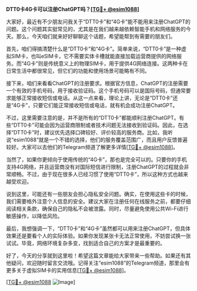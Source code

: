 **DTT0卡4G卡可以注册ChatGPT吗？[[TG💪+ @esim1088](https://t.me/s/esim1088)]**

大家好，最近有不少朋友问我关于“DTT0卡”和“4G卡”能不能用来注册ChatGPT的问题。这个问题其实挺常见的，尤其是在我们越来越依赖智能手机和网络服务的今天。那么，今天咱们就来好好聊聊这个话题，希望能帮到有需要的朋友们。

首先，咱们得搞清楚什么是“DTT0卡”和“4G卡”。简单来说，“DTT0卡”是一种虚拟SIM卡，也叫eSIM卡，它不需要实体卡槽就能直接加载运营商提供的网络服务。而“4G卡”则是传统意义上的物理SIM卡，用于提供4G网络连接。这两种卡在日常生活中都很常见，但它们的功能和使用场景可能略有不同。

接下来，咱们来看看ChatGPT的注册要求。根据官方信息，ChatGPT的注册需要一个有效的手机号码，用于接收验证码。这个手机号码可以是国际号码，但通常要求能够正常接收短信或电话。从这一点来看，理论上讲，无论是“DTT0卡”还是“4G卡”，只要它们能正常接收短信或电话，就有机会成功注册ChatGPT。

不过，这里需要注意的是，并不是所有的“DTT0卡”都能顺利注册ChatGPT。有些“DTT0卡”可能会因为运营商限制或者技术问题无法接收到验证码。因此，在选择“DTT0卡”时，建议优先选择口碑较好、评价较高的服务商。比如，我听说“esim1088”就是一个不错的选择，他们的服务覆盖范围广，而且用户反馈普遍较好。大家可以去他们的Telegram频道了解更多详情[[TG💪+ @esim1088](https://t.me/s/esim1088)]。

当然了，如果你更倾向于使用传统的“4G卡”，那也是完全可以的。只要你的手机支持4G网络，并且运营商没有对国际短信进行限制，注册ChatGPT的过程就会非常顺畅。不过，由于现在很多人已经习惯了使用“DTT0卡”，所以这种方式也越来越受欢迎。

说到这里，可能还有一些朋友会担心隐私安全问题。确实，在使用这些卡的时候，我们需要格外注意个人信息的安全。建议大家在注册任何在线服务之前，都要仔细阅读相关条款，确保自己的隐私不会被泄露。同时，尽量避免使用公共Wi-Fi进行敏感操作，以降低风险。

最后，我想强调一下，“DTT0卡”和“4G卡”虽然都可以用来注册ChatGPT，但具体效果还是要看个人的实际体验。如果你发现某张卡无法正常使用，不妨尝试换一张试试。毕竟，网络环境复杂多变，找到适合自己的方案才是最重要的。

好了，今天的分享就到这里啦！希望这篇文章能给大家带来一些帮助。如果还有其他疑问，欢迎随时留言交流哦。记得关注“esim1088”的Telegram频道，那里会有更多关于虚拟SIM卡的实用信息[[TG💪+ @esim1088](https://t.me/s/esim1088)]。

[[TG💪+ @esim1088](https://t.me/s/esim1088) ![Image](https://i.postimg.cc/4NQfJmqS/Snipaste-2025-05-13-00-14-12.png)]